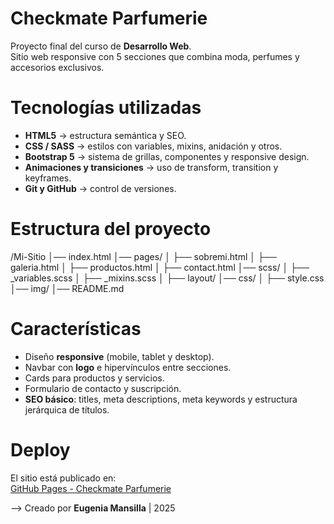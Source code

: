 # Checkmate Parfumerie

Proyecto final del curso de **Desarrollo Web**.  
Sitio web responsive con 5 secciones que combina moda, perfumes y accesorios exclusivos.

# Tecnologías utilizadas
- **HTML5** → estructura semántica y SEO.  
- **CSS / SASS** → estilos con variables, mixins, anidación y otros.  
- **Bootstrap 5** → sistema de grillas, componentes y responsive design.  
- **Animaciones y transiciones** → uso de transform, transition y keyframes.  
- **Git y GitHub** → control de versiones.  

# Estructura del proyecto
/Mi-Sitio
│── index.html
│── pages/
│ ├── sobremi.html
│ ├── galeria.html
│ ├── productos.html
│ ├── contact.html
│── scss/
│ ├── _variables.scss
│ ├── _mixins.scss
│ ├── layout/
│── css/
│ ├── style.css
│── img/
│── README.md

# Características
- Diseño **responsive** (mobile, tablet y desktop).  
- Navbar con **logo** e hipervínculos entre secciones.  
- Cards para productos y servicios.  
- Formulario de contacto y suscripción.  
- **SEO básico**: titles, meta descriptions, meta keywords y estructura jerárquica de títulos.  

# Deploy
El sitio está publicado en:  
[GitHub Pages - Checkmate Parfumerie](https://pupa-97.github.io/Mi-Sitio/)  

--> Creado por **Eugenia Mansilla** | 2025